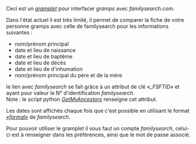 


Ceci est un [_gramplet_](https://www.gramps-project.org/wiki/index.php/Gramplets) pour interfacer _gramps_ avec _familysearch.com_.

Dans l'état actuel il est très limité, il permet de comparer la fiche de votre personne gramps avec celle de familysearch pour les informations suivantes :  
* nom/prénom principal
* date et lieu de naissance
* date et lieu de baptême
* date et lieu de décès
* date et lieu de d'inhumation
* nom/prénom principal du père et de la mére

le lien avec _familysearch_ se fait grâce à un attribut de clé _«\_FSFTID»_ et ayant pour valeur le N° d'identification _familysearch_.  
Note : le script python [_GetMyAncestors_]() renseigne cet attribut.

Les dates sont affichés chaque fois que c'est possible en utilisant le format [_«formal»_](https://github.com/FamilySearch/gedcomx/blob/master/specifications/date-format-specification.md) de _familysearch_.

Pour pouvoir utiliser le gramplet il vous faut un compte _familysearch_, celui-ci est à renseigner dans les préférences, ainsi que le mot de passe associé.
